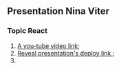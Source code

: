 ## **Presentation Nina Viter**
### Topic React

1. [A you-tube video link](https://nin3439.github.io/rsschool-cv/);
2. [Reveal presentation's deploy link ](https://rolling-scopes-school.github.io/nin3439-JS2020Q3/presentation/);
3. 